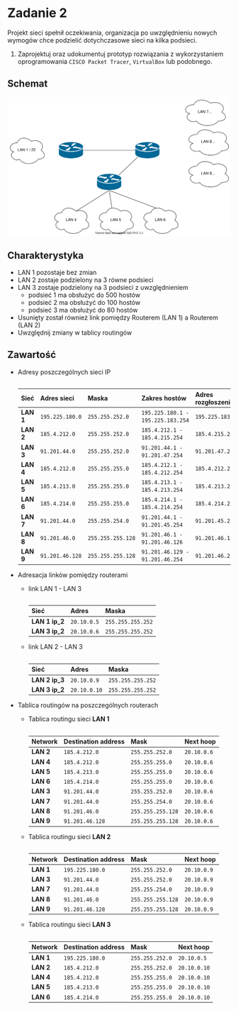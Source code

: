 # Zadanie 2

Projekt sieci spełnił oczekiwania, organizacja po uwzględnieniu nowych wymogów chce podzielić dotychczasowe sieci na kilka podsieci.

1. Zaprojektuj oraz udokumentuj prototyp rozwiązania z wykorzystaniem oprogramowania ``CISCO Packet Tracer``, ``VirtualBox`` lub podobnego. 

## Schemat

![zadanie 2](stage-02.svg)

## Charakterystyka
  * LAN 1 pozostaje bez zmian
  * LAN 2 zostaje podzielony na 3 równe podsieci
  * LAN 3 zostaje podzielony na 3 podsieci z uwzględnieniem
    * podsieć 1 ma obsłużyć do 500 hostów
    * podsieć 2 ma obsłużyć do 100 hostów
    * podsieć 3 ma obsłużyć do 80 hostów
  * Usunięty został również link pomiędzy Routerem (LAN 1) a Routerem (LAN 2)
  * Uwzględnij zmiany w tablicy routingów

## Zawartość

* Adresy poszczególnych sieci IP

    ##

    | Sieć | Adres sieci | Maska|  Zakres hostów   | Adres rozgłoszeniowy |
    | ------------ |----------- | ----------- | -----------  | ----------- |
    | **LAN 1** | ``195.225.180.0``   | `` 255.255.252.0 `` | `` 195.225.180.1 - 195.225.183.254 `` | `` 195.225.183.255 `` |
    | **LAN 2** | ``185.4.212.0`` | `` 255.255.252.0 `` | `` 185.4.212.1 - 185.4.215.254 `` | ``185.4.215.255`` |
    | **LAN 3** | ``91.201.44.0`` | `` 255.255.252.0 `` | `` 91.201.44.1 - 91.201.47.254 `` | `` 91.201.47.255 `` |
    | **LAN 4** | ``185.4.212.0`` | ``255.255.255.0``  | `` 185.4.212.1 - 185.4.212.254 `` | ``185.4.212.255`` |
    | **LAN 5** | `` 185.4.213.0 `` | ``255.255.255.0`` | ``185.4.213.1 - 185.4.213.254`` | ``185.4.213.255`` |
    | **LAN 6** | `` 185.4.214.0 `` | ``255.255.255.0`` | `` 185.4.214.1 - 185.4.214.254 ``| ``185.4.214.255`` |
    | **LAN 7** | `` 91.201.44.0 `` | `` 255.255.254.0 `` | `` 91.201.44.1 - 91.201.45.254 `` | `` 91.201.45.255 `` |
    | **LAN 8** | `` 91.201.46.0 `` | `` 255.255.255.128 `` | `` 91.201.46.1 - 91.201.46.126 `` | `` 91.201.46.127 `` |  
    | **LAN 9** | `` 91.201.46.128 `` | `` 255.255.255.128 `` | `` 91.201.46.129 - 91.201.46.254 `` | `` 91.201.46.255 `` |


* Adresacja linków pomiędzy routerami

    * link LAN 1 - LAN 3
        ## 

        | Sieć | Adres | Maska|
        | ------------ |----------- | ----------- |
        | **LAN 1 ip_2** | ``20.10.0.5``| `` 255.255.255.252 `` |
        | **LAN 3 ip_2** | ``20.10.0.6``| `` 255.255.255.252 `` |
    
    * link LAN 2 - LAN 3
        ## 

        | Sieć | Adres | Maska|
        | ------------ |----------- | ----------- |
        | **LAN 2 ip_3** | ``20.10.0.9`` | `` 255.255.255.252 `` |
        | **LAN 3 ip_2** | ``20.10.0.10``| `` 255.255.255.252 `` |

* Tablica routingów na poszczególnych routerach

    * Tablica routingu sieci **LAN 1** 
        ## 

        | Network |  Destination address | Mask| Next hoop|
        | ------------ |----------- | ----------- |----------- |
        | **LAN 2** | ``185.4.212.0``| `` 255.255.252.0 `` |  ``20.10.0.6`` |
        | **LAN 4** | ``185.4.212.0``| `` 255.255.255.0 `` |  ``20.10.0.6`` |
        | **LAN 5** | ``185.4.213.0``| `` 255.255.255.0 `` |  ``20.10.0.6`` |
        | **LAN 6** | ``185.4.214.0``| `` 255.255.255.0 `` |  ``20.10.0.6`` |
        | **LAN 3** | ``91.201.44.0`` | `` 255.255.252.0 ``|  ``20.10.0.6`` |
        | **LAN 7** | ``91.201.44.0`` | `` 255.255.254.0 ``|  ``20.10.0.6`` |
        | **LAN 8** | ``91.201.46.0`` | `` 255.255.255.128 ``|  ``20.10.0.6`` |
        | **LAN 9** | ``91.201.46.128`` | `` 255.255.255.128 ``|  ``20.10.0.6`` |

    * Tablica routingu sieci **LAN 2** 
        ## 

        | Network |  Destination address | Mask| Next hoop|
        | ------------ |----------- | ----------- |----------- |
        | **LAN 1** | ``195.225.180.0``| `` 255.255.252.0 `` |  ``20.10.0.9`` |
        | **LAN 3** | ``91.201.44.0`` | `` 255.255.252.0 ``| ``20.10.0.9`` |
        | **LAN 7** | ``91.201.44.0`` | `` 255.255.254.0 ``|  ``20.10.0.9`` |
        | **LAN 8** | ``91.201.46.0`` | `` 255.255.255.128 ``|  ``20.10.0.9`` |
        | **LAN 9** | ``91.201.46.128`` | `` 255.255.255.128 ``|  ``20.10.0.9`` |

    * Tablica routingu sieci **LAN 3** 
        ## 

        | Network |  Destination address | Mask| Next hoop|
        | ------------ |----------- | ----------- |----------- |
        | **LAN 1** | ``195.225.180.0``| `` 255.255.252.0 `` |  ``20.10.0.5`` |
        | **LAN 2** | ``185.4.212.0`` | `` 255.255.252.0 ``| ``20.10.0.10`` |
        | **LAN 4** | ``185.4.212.0``| `` 255.255.255.0 `` |  ``20.10.0.10`` |
        | **LAN 5** | ``185.4.213.0``| `` 255.255.255.0 `` |  ``20.10.0.10`` |
        | **LAN 6** | ``185.4.214.0``| `` 255.255.255.0 `` |  ``20.10.0.10`` |
